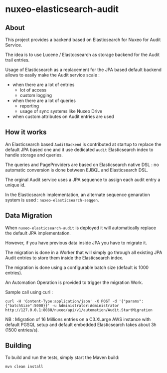 nuxeo-elasticsearch-audit
=========================

## About

This project provides a backend based on Elasticsearch for Nuxeo for Audit Service.

The idea is to use Lucene / Elastocsearch as storage backend for the Audit trail entries.

Usage of Elasticsearch as a replacement for the JPA based default backend allows to easily make the Audit service scale :

 - when there are a lot of entries
     - lot of access
     - custom logging
 - when there are a lot of queries 
     - reporting
     - usage of sync systems like Nuxeo Drive
 - when custom attributes on Audit entries are used

## How it works

An Elasticsearch  based `AuditBackend` is contributed at startup to replace the default JPA based one and it use dedicated `audit` Elasticsearch index to handle storage and queries.

The queries and PageProviders are based on Elasticsearch native DSL : no automatic conversion is done between EJBQL and Elasticsearch DSL.

The orginal Audit service uses a JPA sequence to assign each audit entry a unique id.

In the Elasticsearch implementation, an alternate sequence genaration system is used : `nuxeo-elasticsearch-seqgen`.

## Data Migration

When `nuxeo-elasticsearch-audit` is deployed it will automatically replace the default JPA implementation.

However, if you have previous data inside JPA you have to migrate it.

The migration is done in a Worker that will simply go through all existing JPA Audit entries to store them inside the Elasticsearch index.

The migration is done using a configurable batch size (default is 1000 entries).

An Automation Operation is provided to trigger the migration Work.

Sample call using curl :

    curl -H 'Content-Type:application/json' -X POST -d '{"params":{"batchSize":5000}}' -u Administrator:Administrator http://127.0.0.1:8080/nuxeo/api/v1/automation/Audit.StartMigration
    

NB : Migration of 16 Millions entries on a C3.XLarge AWS instance with default PGSQL setup and default embedded Elasticsearch takes about 3h (1500 entries/s).

## Building

To build and run the tests, simply start the Maven build:

    mvn clean install
